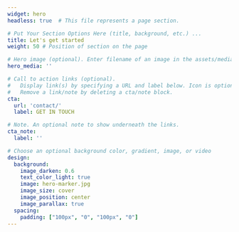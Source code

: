 ```yaml
---
widget: hero
headless: true  # This file represents a page section.

# Put Your Section Options Here (title, background, etc.) ...
title: Let's get started
weight: 50 # Position of section on the page

# Hero image (optional). Enter filename of an image in the assets/media/ folder.
hero_media: ''

# Call to action links (optional).
#   Display link(s) by specifying a URL and label below. Icon is optional for `cta`.
#   Remove a link/note by deleting a cta/note block.
cta:
  url: 'contact/'
  label: GET IN TOUCH

# Note. An optional note to show underneath the links.
cta_note:
  label: ''

# Choose an optional background color, gradient, image, or video
design:
  background:
    image_darken: 0.6
    text_color_light: true
    image: hero-marker.jpg
    image_size: cover
    image_position: center
    image_parallax: true
  spacing:
    padding: ["100px", "0", "100px", "0"]
---
```

